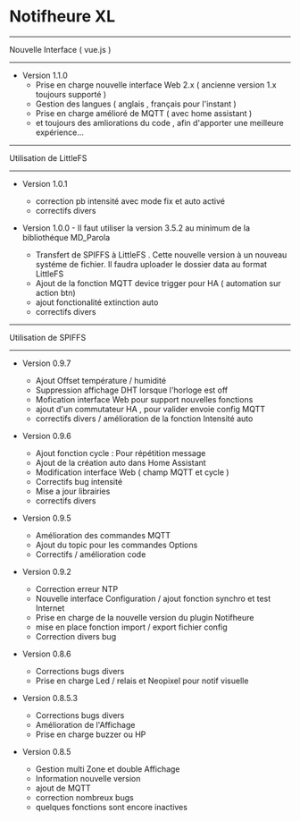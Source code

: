 # Notifheure XL
******************************
Nouvelle Interface ( vue.js )
******************************

* Version 1.1.0 
    * Prise en charge nouvelle interface Web 2.x ( ancienne version 1.x toujours supporté )
    * Gestion des langues ( anglais , français pour l'instant )
    * Prise en charge amélioré de MQTT ( avec home assistant )
    * et toujours des amliorations du code , afin d'apporter une meilleure expérience...


******************************
Utilisation de LittleFS
******************************

  * Version 1.0.1  
    * correction pb intensité avec mode fix et auto activé
    * correctifs divers 

  * Version 1.0.0  - Il faut utiliser la version 3.5.2 au minimum de la bibliothéque MD_Parola
    * Transfert de SPIFFS à LittleFS . Cette nouvelle version à un nouveau systéme de fichier. Il faudra uploader le dossier data au format LittleFS
    * Ajout de la fonction MQTT device trigger pour HA ( automation sur action btn)
    * ajout fonctionalité extinction auto
    * correctifs divers 

******************************
Utilisation de SPIFFS
******************************

* Version 0.9.7
  * Ajout Offset température / humidité
  * Suppression affichage DHT lorsque l'horloge est off
  * Mofication interface Web pour support nouvelles fonctions
  * ajout d'un commutateur HA , pour valider envoie config MQTT
  * correctifs divers / amélioration de la fonction Intensité auto

* Version 0.9.6
  * Ajout fonction cycle : Pour répétition message
  * Ajout de la création auto dans Home Assistant
  * Modification interface Web ( champ MQTT et cycle )
  * Correctifs bug intensité
  * Mise a jour librairies
  * correctifs divers


* Version 0.9.5
  * Amélioration des commandes MQTT  
  * Ajout du topic pour les commandes Options
  * Correctifs / amélioration code


* Version 0.9.2
  * Correction erreur NTP
  * Nouvelle interface Configuration / ajout fonction synchro et test Internet
  * Prise en charge de la nouvelle version du plugin Notifheure
  * mise en place fonction import / export fichier config
  * Correction divers bug


* Version 0.8.6
  * Corrections bugs divers  
  * Prise en charge Led / relais et Neopixel pour notif visuelle



* Version 0.8.5.3
  * Corrections bugs divers  
  * Amélioration de l'Affichage  
  * Prise en charge buzzer ou HP   


* Version 0.8.5  
  * Gestion multi Zone et double Affichage  
  * Information nouvelle version  
  * ajout de MQTT  
  * correction nombreux bugs  
  * quelques fonctions sont encore inactives  

